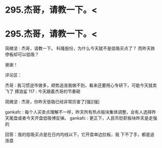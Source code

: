 # 295.杰哥，请教一下。<

# 295.杰哥，请教一下。<

简微坚 : 杰哥，请教一下。 科隆股份，为什么今天就不是低吸买点了？ 而昨天跌停板却可以低吸？

谢谢！

评论区：

杰哥 : 我习惯逆市做多，顺势追涨我做不到，看来还要用心专研下，可能今天就卖飞了 搏浪鲨 117 : 今天跟着杰哥的节奏砸

简微坚 : 杰哥，你昨天低吸已经非常厉害了[强][强]

gankafc : 每个人买卖点理解不一样，昨天所有热点板块集体调整，会有人选择昨天尾盘或者今天开盘低吸博反弹。 gankafc : 更正下，人民币贬职板块昨天是走强的

回答：我的低吸买点是在日内均线以下，它开盘单边拉板，我 下不了手，都是追涨盘